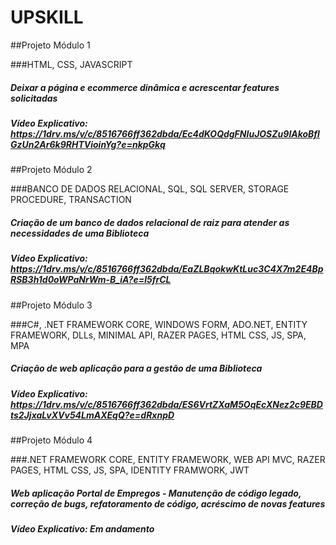 # UPSKILL

##Projeto Módulo 1 

###HTML, CSS, JAVASCRIPT

##### Deixar a página e ecommerce dinâmica e acrescentar features solicitadas

##### Vídeo Explicativo: https://1drv.ms/v/c/8516766ff362dbda/Ec4dKOQdgFNIuJOSZu9lAkoBflGzUn2Ar6k9RHTVioinYg?e=nkpGkq

##Projeto Módulo 2 

###BANCO DE DADOS RELACIONAL, SQL, SQL SERVER, STORAGE PROCEDURE, TRANSACTION

##### Criação de um banco de dados relacional de raiz para atender as necessidades de uma Biblioteca

##### Vídeo Explicativo: https://1drv.ms/v/c/8516766ff362dbda/EaZLBqokwKtLuc3C4X7m2E4BpRSB3h1d0oWPaNrWm-B_iA?e=l5frCL

##Projeto Módulo 3

###C#, .NET FRAMEWORK CORE, WINDOWS FORM, ADO.NET, ENTITY FRAMEWORK, DLLs, MINIMAL API, RAZER PAGES, HTML CSS, JS, SPA, MPA

##### Criação de web aplicação para a gestão de uma Biblioteca

##### Vídeo Explicativo: https://1drv.ms/v/c/8516766ff362dbda/ES6VrtZXaM5OqEcXNez2c9EBDts2JjxaLvXVv54LmAXEqQ?e=dRxnpD

##Projeto Módulo 4

###.NET FRAMEWORK CORE, ENTITY FRAMEWORK, WEB API MVC, RAZER PAGES, HTML CSS, JS, SPA, IDENTITY FRAMWORK, JWT

##### Web aplicação Portal de Empregos - Manutenção de código legado, correção de bugs, refatoramento de código, acréscimo de novas features

##### Vídeo Explicativo: Em andamento